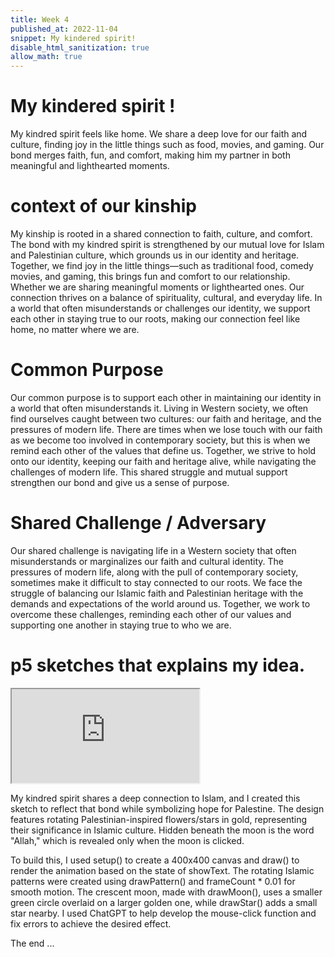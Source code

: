 ```yaml
---
title: Week 4
published_at: 2022-11-04
snippet: My kindered spirit!
disable_html_sanitization: true
allow_math: true
---
```


# My kindered spirit !

My kindred spirit feels like home. We share a deep love for our faith and culture, finding joy in the little things such as food, movies, and gaming. Our bond merges faith, fun, and comfort, making him my partner in both meaningful and lighthearted moments.

# context of our kinship

My kinship is rooted in a shared connection to faith, culture, and comfort. The bond with my kindred spirit is strengthened by our mutual love for Islam and Palestinian culture, which grounds us in our identity and heritage. Together, we find joy in the little things—such as traditional food, comedy movies, and gaming, this brings fun and comfort to our relationship. Whether we are sharing meaningful moments or lighthearted ones. Our connection thrives on a balance of spirituality, cultural, and everyday life. In a world that often misunderstands or challenges our identity, we support each other in staying true to our roots, making our connection feel like home, no matter where we are.

# Common Purpose

Our common purpose is to support each other in maintaining our identity in a world that often misunderstands it. Living in Western society, we often find ourselves caught between two cultures: our faith and heritage, and the pressures of modern life. There are times when we lose touch with our faith as we become too involved in contemporary society, but this is when we remind each other of the values that define us. Together, we strive to hold onto our identity, keeping our faith and heritage alive, while navigating the challenges of modern life. This shared struggle and mutual support strengthen our bond and give us a sense of purpose.

# Shared Challenge / Adversary

Our shared challenge is navigating life in a Western society that often misunderstands or marginalizes our faith and cultural identity. The pressures of modern life, along with the pull of contemporary society, sometimes make it difficult to stay connected to our roots. We face the struggle of balancing our Islamic faith and Palestinian heritage with the demands and expectations of the world around us. Together, we work to overcome these challenges, reminding each other of our values and supporting one another in staying true to who we are.

# p5 sketches that explains my idea.

<iframe id="sketch" src="https://editor.p5js.org/Ranianazz/full/prC5bfPz1"></iframe>

<script type="module">

    const iframe  = document.getElementById ("sketch")
    iframe.width  = iframe.parentNode.scrollWidth
    iframe.height = iframe.width * 9 / 16 + 42

</script>

My kindred spirit shares a deep connection to Islam, and I created this sketch to reflect that bond while symbolizing hope for Palestine. The design features rotating Palestinian-inspired flowers/stars in gold, representing their significance in Islamic culture. Hidden beneath the moon is the word "Allah," which is revealed only when the moon is clicked.

To build this, I used setup() to create a 400x400 canvas and draw() to render the animation based on the state of showText. The rotating Islamic patterns were created using drawPattern() and frameCount \* 0.01 for smooth motion. The crescent moon, made with drawMoon(), uses a smaller green circle overlaid on a larger golden one, while drawStar() adds a small star nearby. I used ChatGPT to help develop the mouse-click function and fix errors to achieve the desired effect.

The end
...
